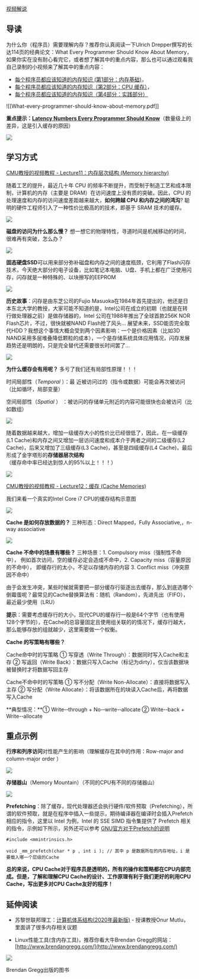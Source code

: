 ​[视频解说](https://www.bilibili.com/video/BV1RK4y1R7Kf?p=6)​
## 导读

为什么你（程序员）需要理解内存？推荐你认真阅读一下Ulrich Drepper撰写的长达114页的经典论文：What Every Programmer Should Know About Memory，如果你实在没有耐心看完它，或者想了解其中的重点内容，那么也可以通过观看我自己录制的小视频来了解其中的重点内容：
- ​[每个程序员都应该知道的内存知识 (第1部分：内存基础)](https://www.bilibili.com/video/BV1Xy4y1b7SK?p=1)，
- [每个程序员都应该知道的内存知识（第2部分：CPU 缓存）](https://www.bilibili.com/video/BV1Xy4y1b7SK?p=2)，
- [每个程序员都应该知道的内存知识（第4部分：实践部分）](https://www.bilibili.com/video/BV1Xy4y1b7SK?p=4) ​

![[What-every-programmer-should-know-about-memory.pdf]]


**重点提示：**[**Latency Numbers Every Programmer Should Know**](https://colin-scott.github.io/personal_website/research/interactive_latency.html)（数量级上的差异，这是引入缓存的原因）

![](https://1484576603-files.gitbook.io/~/files/v0/b/gitbook-legacy-files/o/assets%2F-MV9vJFv4kmvRLgEog6g%2F-MXdlwJ7dYT3bXD9hjb8%2F-MXdnUhlRnHuQbjNp85P%2F%E6%8D%95%E8%8E%B7_%E5%89%AF%E6%9C%AC.png?alt=media&token=ad0088ed-6cf7-4426-88c4-db177a2d25f7)

## 学习方式

​[CMU教授的视频教程 - Lecture11：内存层次结构 (Memory hierarchy)](https://www.bilibili.com/video/BV1a54y1k7YE?p=15)​

随着工艺的提升，最近几十年 CPU 的频率不断提升，而受制于制造工艺和成本限制，计算机的内存（主要是 DRAM）在访问速度上没有质的突破。因此，CPU 的处理速度和内存的访问速度差距越来越大，**如何跨越 CPU 和内存之间的鸿沟**? 聪明的硬件工程师引入了一种性价比极高的的技术，即基于 SRAM 技术的缓存。

![](https://1484576603-files.gitbook.io/~/files/v0/b/gitbook-legacy-files/o/assets%2F-MV9vJFv4kmvRLgEog6g%2F-MXeOB-jU-VHYC6KPWGP%2F-MXeOT3F1T9QAzbSeIzJ%2F%E6%8D%95%E8%8E%B7.PNG?alt=media&token=53099813-3d6d-4414-94d2-dcf32a71a137)

**磁盘的访问为什么那么慢？** 想一想它的物理特性，寻道时间是机械移动的时间，很难再有突破，怎么办？

![](https://1484576603-files.gitbook.io/~/files/v0/b/gitbook-legacy-files/o/assets%2F-MV9vJFv4kmvRLgEog6g%2F-MXdrCpRD_lQ1mT_Atvl%2F-MXdt0mFt04BGwNzNgob%2F%E6%8D%95%E8%8E%B71_%E5%89%AF%E6%9C%AC.png?alt=media&token=3f7b8908-3f81-4b91-a98c-091301d7a595)

**固态硬盘SSD**可以用来部分弥补磁盘和内存之间的速度瓶颈，它利用了Flash闪存技术，今天绝大部分的电子设备，比如笔记本电脑、U盘、手机上都在广泛使用闪存，闪存就是一种特殊的、以块擦写的EEPROM

![](https://1484576603-files.gitbook.io/~/files/v0/b/gitbook-legacy-files/o/assets%2F-MV9vJFv4kmvRLgEog6g%2F-MXe-OKqMAXdOJcFdsOk%2F-MXe3PJmsC_tYa6NSNY-%2F%E6%8D%95%E8%8E%B7_%E5%89%AF%E6%9C%AC.png?alt=media&token=176079e4-4adf-4fb9-accc-04ab72db1983)

**历史故事**：闪存是由东芝公司的Fujio Masuoka在1984年首先提出的，他还是日本东北大学的教授，大家可能不知道的是，Intel公司在成立的初期（也就是在转行做处理器之前）是做存储器的，Intel 公司在1988年推出了全球首款256K NOR Flash芯片，不过，很快就被NAND Flash抢了风头... 展望未来，SSD能否完全取代HDD？我想这个事情大概会受到两个因素影响：一个是价格因素（比如3D NAND采用多层堆叠降低颗粒的成本），一个是存储系统具体应用情况，闪存发展趋势还是明朗的，只是完全替代还需要很长时间罢了...

![](https://1484576603-files.gitbook.io/~/files/v0/b/gitbook-legacy-files/o/assets%2F-MV9vJFv4kmvRLgEog6g%2F-MXe3XfnJT9jnOmQhY76%2F-MXe3oaZPNU7-4tndgWj%2F90595ef766dc4119a0635ad4a352d68c.jpeg?alt=media&token=b318088b-8f14-46ef-928c-28912f95c4f8)

**为什么缓存会有用呢？** 多亏了我们还有局部性原理！！！

时间局部性（_Temporal_ ）：最 近被访问过的（指令或数据）可能会再次被访问（比如循环，局部变量）

空间局部性（_Spatial_ ） ：被访问的存储单元附近的内容可能很快也会被访问（比如数组）

![](https://1484576603-files.gitbook.io/~/files/v0/b/gitbook-legacy-files/o/assets%2F-MV9vJFv4kmvRLgEog6g%2F-MXeRbSaFFPrYHtrsLZd%2F-MXeSlJizTPs9IfsDNZR%2F%E6%8D%95%E8%8E%B7.PNG?alt=media&token=15fc3ac8-bd9c-4843-baef-829edbf6441b)

随着数据越来越大，增加一级缓存大小的性价比已经很低了，因此，在一级缓存(L1 Cache)和内存之间又增加一层访问速度和成本介于两者之间的二级缓存(L2 Cache)，后来又增加了三级缓存(L3 Cache)，甚至是四级缓存(L4 Cache)，最后形成了金字塔形的**存储器层次结构**（缓存命中率已经达到惊人的95%以上！！！）

![](https://1484576603-files.gitbook.io/~/files/v0/b/gitbook-legacy-files/o/assets%2F-MV9vJFv4kmvRLgEog6g%2F-MXeRbSaFFPrYHtrsLZd%2F-MXeSA_XumzA0W1miWSg%2F%E6%8D%95%E8%8E%B7.PNG?alt=media&token=ded59e91-4761-4a88-b41f-95ae1702aaa3)

​[CMU教授的视频教程 - Lecture12：缓存 (Cache Memories)](https://www.bilibili.com/video/BV1a54y1k7YE?p=16)​

我们来看一个真实的Intel Core i7 CPU的缓存结构示意图

![](https://1484576603-files.gitbook.io/~/files/v0/b/gitbook-legacy-files/o/assets%2F-MV9vJFv4kmvRLgEog6g%2F-MXfG7lqUM0oAbrHdSu0%2F-MXfJDptkkJZ-7Z2Zznr%2Fimage.png?alt=media&token=fb752ea4-96e2-447a-b358-1b0c2ab7b5ff)

**Cache 是如何存放数据的？** 三种形态：Direct Mapped，Fully Associative,，n-way associative

![](https://1484576603-files.gitbook.io/~/files/v0/b/gitbook-legacy-files/o/assets%2F-MV9vJFv4kmvRLgEog6g%2F-MXee_nCDxWBZ-YAkEMh%2F-MXef1PbqGBeUHDIf00n%2Fimage.png?alt=media&token=531df4ea-6bf2-4c4e-a426-a630ee3e5dee)

**Cache 不命中的场景有哪些？** 三种场景：1. Compulsory miss（强制性不命中）， 例如首次访问，空的缓存必定会造成不命中，2. Capacity miss（容量原因的不命中）， 即缓存行的太小，不足以存储内存的内容 3. Conflict miss（冲突原因不命中）

由于会发生冲突，某些时候就需要把一部分缓存行驱逐出去缓存，那么到底选哪个倒霉蛋呢？最常见的Cache替换算法有：随机（Random），先进先出（FIFO），最近最少使用（LRU）

**提示**：需要考虑缓存行的大小，现代CPU的缓存行一般是64个字节（也有使用128个字节的），在Cache的总容量固定且使用组关联的的情况下，缓存行越大，那么能够存放的组就越少，这里需要做一个权衡。

**Cache 的写策略有哪些？**

Cache命中时的写策略 ① 写穿透（Write Through）：数据同时写入Cache和主存 ② 写返回（Write Back）：数据只写入Cache（标记为dirty），仅当该数据块被替换时才将数据写回主存

Cache不命中时的写策略 ① 写不分配（Write Non-Allocate）：直接将数据写入主存 ② 写分配（Write Allocate）：将该数据所在的块读入Cache后，再将数据写入Cache

**典型情况：**① Write-­‐through + No-­‐write-­‐allocate ② Write-­‐back + Write-­‐allocate

## 重点示例

**行序和列序访问**对性能产生的影响（理解缓存在其中的作用：Row-major and column-major order ）

![](https://1484576603-files.gitbook.io/~/files/v0/b/gitbook-legacy-files/o/assets%2F-MV9vJFv4kmvRLgEog6g%2F-MXfALDGLkpQIBEg6vm0%2F-MXfFbUNQ_lmx23tssI_%2Fimage.png?alt=media&token=fd01fc4e-19c9-4825-b627-3f37b35388a4)

**存储器山**（Memory Mountain）（不同的CPU有不同的存储器山）

![](https://1484576603-files.gitbook.io/~/files/v0/b/gitbook-legacy-files/o/assets%2F-MV9vJFv4kmvRLgEog6g%2F-MXfLKP6Vb6xaqPCOkB5%2F-MXfMH5EUzAwlx8TTUnX%2Fimage.png?alt=media&token=7bf45acd-adc9-4181-8b23-dee9871e8117)

**Prefetching**：除了缓存，现代处理器还会执行硬件/软件预取（Prefetching），所谓的软件预取，就是在程序中插入一些提示，期待编译器在编译时会插入Prefetch相应的指令，这里以 Intel 为例，Intel 的 SSE SIMD 指令集提供了 Prefetch 相关的指令，示例如下所示，另外还可以参考 [GNU官方对于Prefetch的说明](https://gcc.gnu.org/projects/prefetch.html)​
```
#include <mmintrinsics.h>

void _mm_prefetch(char * p , int i ); // 其中 p 是数据所在的内存地址，i 是要载入哪一个层级的Cache
```

**总的来说，CPU Cache对于程序员是透明的，所有的操作和策略都在CPU内部完成。但是，了解和理解CPU Cache的设计、工作原理有利于我们更好的利用CPU Cache，写出更多对CPU Cache友好的程序！**

## 延伸阅读

- 苏黎世联邦理工：[计算机体系结构(2020年最新版)](https://www.bilibili.com/video/BV1Vf4y1i7YG/) - 授课教授Onur Mutlu，里面讲了很多内存相关议题

- Linux性能工具(含内存工具)，推荐你看大牛Brendan Gregg的网站：[http://www.brendangregg.com/](http://www.brendangregg.com/)​

![](https://1484576603-files.gitbook.io/~/files/v0/b/gitbook-legacy-files/o/assets%2F-MV9vJFv4kmvRLgEog6g%2F-MYsdZgD68FVtMe-7EEK%2F-MYsfAOOUhV-Xo5DmSBM%2Fimage.png?alt=media&token=3534556d-3212-4781-9c78-03aba18466bb)

Brendan Gregg出版的图书